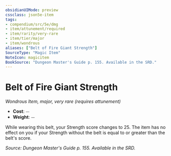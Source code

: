 ```yaml
---
obsidianUIMode: preview
cssclass: json5e-item
tags:
- compendium/src/5e/dmg
- item/attunement/required
- item/rarity/very-rare
- item/tier/major
- item/wondrous
aliases: ["Belt of Fire Giant Strength"]
SourceType: "Magic Item"
NoteIcon: magicitem
BookSource: "Dungeon Master's Guide p. 155. Available in the SRD."
---
```

# Belt of Fire Giant Strength
*Wondrous Item, major, very rare (requires attunement)*  

- **Cost**: ⏤
- **Weight**: ⏤

While wearing this belt, your Strength score changes to 25. The item has no effect on you if your Strength without the belt is equal to or greater than the belt's score.

*Source: Dungeon Master's Guide p. 155. Available in the SRD.*